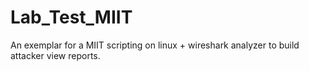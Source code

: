 # Lab_Test_MIIT
An exemplar for a MIIT scripting on linux + wireshark analyzer to build attacker view reports.
